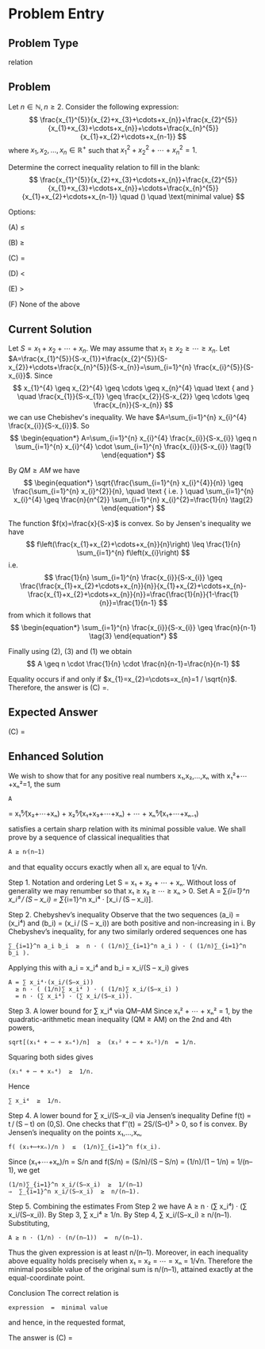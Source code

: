# Problem Entry

## Problem Type
relation

## Problem
Let $n \in \mathbb{N}, n \geq 2$. Consider the following expression:
$$
\frac{x_{1}^{5}}{x_{2}+x_{3}+\cdots+x_{n}}+\frac{x_{2}^{5}}{x_{1}+x_{3}+\cdots+x_{n}}+\cdots+\frac{x_{n}^{5}}{x_{1}+x_{2}+\cdots+x_{n-1}}
$$
where $x_{1}, x_{2}, \ldots, x_{n} \in \mathbb{R}^{+}$ such that $x_{1}^{2}+x_{2}^{2}+\cdots+x_{n}^{2}=1$.

Determine the correct inequality relation to fill in the blank:
$$
\frac{x_{1}^{5}}{x_{2}+x_{3}+\cdots+x_{n}}+\frac{x_{2}^{5}}{x_{1}+x_{3}+\cdots+x_{n}}+\cdots+\frac{x_{n}^{5}}{x_{1}+x_{2}+\cdots+x_{n-1}} \quad () \quad \text{minimal value}
$$

Options:

(A) $\leq$ 

(B) $\geq$

(C) $=$ 

(D) $<$

(E) $>$

(F) None of the above

## Current Solution
Let $S=x_{1}+x_{2}+\cdots+x_{n}$. We may assume that $x_{1} \geq x_{2} \geq \cdots \geq x_{n}$.
Let $A=\frac{x_{1}^{5}}{S-x_{1}}+\frac{x_{2}^{5}}{S-x_{2}}+\cdots+\frac{x_{n}^{5}}{S-x_{n}}=\sum_{i=1}^{n} \frac{x_{i}^{5}}{S-x_{i}}$.
Since
$$
x_{1}^{4} \geq x_{2}^{4} \geq \cdots \geq x_{n}^{4} \quad \text { and } \quad \frac{x_{1}}{S-x_{1}} \geq \frac{x_{2}}{S-x_{2}} \geq \cdots \geq \frac{x_{n}}{S-x_{n}}
$$
we can use Chebishev's inequality.
We have $A=\sum_{i=1}^{n} x_{i}^{4} \frac{x_{i}}{S-x_{i}}$.
So
$$
\begin{equation*}
A=\sum_{i=1}^{n} x_{i}^{4} \frac{x_{i}}{S-x_{i}} \geq n \sum_{i=1}^{n} x_{i}^{4} \cdot \sum_{i=1}^{n} \frac{x_{i}}{S-x_{i}} \tag{1}
\end{equation*}
$$

By $Q M \geq A M$ we have
$$
\begin{equation*}
\sqrt{\frac{\sum_{i=1}^{n} x_{i}^{4}}{n}} \geq \frac{\sum_{i=1}^{n} x_{i}^{2}}{n}, \quad \text { i.e. } \quad \sum_{i=1}^{n} x_{i}^{4} \geq \frac{n}{n^{2}} \sum_{i=1}^{n} x_{i}^{2}=\frac{1}{n} \tag{2}
\end{equation*}
$$

The function $f(x)=\frac{x}{S-x}$ is convex.
So by Jensen's inequality we have
$$
f\left(\frac{x_{1}+x_{2}+\cdots+x_{n}}{n}\right) \leq \frac{1}{n} \sum_{i=1}^{n} f\left(x_{i}\right)
$$
i.e.
$$
\frac{1}{n} \sum_{i=1}^{n} \frac{x_{i}}{S-x_{i}} \geq \frac{\frac{x_{1}+x_{2}+\cdots+x_{n}}{n}}{x_{1}+x_{2}+\cdots+x_{n}-\frac{x_{1}+x_{2}+\cdots+x_{n}}{n}}=\frac{\frac{1}{n}}{1-\frac{1}{n}}=\frac{1}{n-1}
$$
from which it follows that
$$
\begin{equation*}
\sum_{i=1}^{n} \frac{x_{i}}{S-x_{i}} \geq \frac{n}{n-1} \tag{3}
\end{equation*}
$$

Finally using (2), (3) and (1) we obtain
$$
A \geq n \cdot \frac{1}{n} \cdot \frac{n}{n-1}=\frac{n}{n-1}
$$

Equality occurs if and only if $x_{1}=x_{2}=\cdots=x_{n}=1 / \sqrt{n}$. Therefore, the answer is (C) $=$.

## Expected Answer
(C) $=$

## Enhanced Solution
We wish to show that for any positive real numbers x₁,x₂,…,xₙ with x₁²+⋯+xₙ²=1, the sum

    A
  = x₁⁵⁄(x₂+⋯+xₙ) + x₂⁵⁄(x₁+x₃+⋯+xₙ) + ⋯ + xₙ⁵⁄(x₁+⋯+xₙ₋₁)

satisfies a certain sharp relation with its minimal possible value.  We shall prove by a sequence of classical inequalities that

    A ≥ n⁄(n−1)

and that equality occurs exactly when all xᵢ are equal to 1/√n.

Step 1.  Notation and ordering
Let
    S = x₁ + x₂ + ⋯ + xₙ.
Without loss of generality we may renumber so that
    x₁ ≥ x₂ ≥ ⋯ ≥ xₙ > 0.
Set
    A = ∑_{i=1}^n  x_i⁵ / (S – x_i) = ∑_{i=1}^n  x_i⁴ · [x_i / (S – x_i)].

Step 2.  Chebyshev’s inequality
Observe that the two sequences
    (a_i) = (x_i⁴)  and  (b_i) = (x_i / (S – x_i))
are both positive and non-increasing in i.  By Chebyshev’s inequality, for any two similarly ordered sequences one has

    ∑_{i=1}^n a_i b_i  ≥  n · ( (1/n)∑_{i=1}^n a_i ) · ( (1/n)∑_{i=1}^n b_i ).

Applying this with a_i = x_i⁴ and b_i = x_i/(S – x_i) gives

    A = ∑ x_i⁴·(x_i/(S–x_i))
      ≥ n · ( (1/n)∑ x_i⁴ ) · ( (1/n)∑ x_i/(S–x_i) )
      = n · (∑ x_i⁴) · (∑ x_i/(S–x_i)).

Step 3.  A lower bound for ∑ x_i⁴ via QM–AM
Since x₁² + ⋯ + xₙ² = 1, by the quadratic-arithmetic mean inequality (QM ≥ AM) on the 2nd and 4th powers,

    sqrt[(x₁⁴ + ⋯ + xₙ⁴)/n]  ≥  (x₁² + ⋯ + xₙ²)/n  = 1/n.

Squaring both sides gives

    (x₁⁴ + ⋯ + xₙ⁴)  ≥  1/n.

Hence

    ∑ x_i⁴  ≥  1/n.

Step 4.  A lower bound for ∑ x_i/(S–x_i) via Jensen’s inequality
Define f(t) = t / (S – t) on (0,S).  One checks that f″(t) = 2S/(S–t)³ > 0, so f is convex.  By Jensen’s inequality on the points x₁,…,xₙ,

    f( (x₁+⋯+xₙ)/n )  ≤  (1/n)∑_{i=1}^n f(x_i).

Since (x₁+⋯+xₙ)/n = S/n and f(S/n) = (S/n)/(S – S/n) = (1/n)/(1 – 1/n) = 1/(n–1), we get

    (1/n)∑_{i=1}^n x_i/(S–x_i)  ≥  1/(n–1)
    ⇒  ∑_{i=1}^n x_i/(S–x_i)  ≥  n/(n–1).

Step 5.  Combining the estimates
From Step 2 we have
    A ≥ n · (∑ x_i⁴) · (∑ x_i/(S–x_i)).
By Step 3, ∑ x_i⁴ ≥ 1/n.  By Step 4, ∑ x_i/(S–x_i) ≥ n/(n–1).  Substituting,

    A ≥ n · (1/n) · (n/(n–1))  =  n/(n–1).

Thus the given expression is at least n/(n–1).  Moreover, in each inequality above equality holds precisely when
    x₁ = x₂ = ⋯ = xₙ = 1/√n.
Therefore the minimal possible value of the original sum is n/(n–1), attained exactly at the equal-coordinate point.

Conclusion
The correct relation is

    expression  =  minimal value

and hence, in the requested format,

The answer is (C) =
